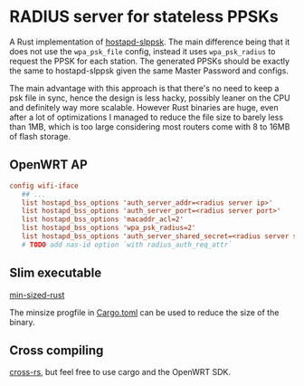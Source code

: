 # RADIUS server for stateless PPSKs

A Rust implementation of [hostapd-slppsk](https://github.com/fakuivan/hostapd-slppsk).
The main difference being that it does not use the `wpa_psk_file` config, instead it uses
`wpa_psk_radius` to request the PPSK for each station. The generated PPSKs should be exactly
the same to hostapd-slppsk given the same Master Password and configs.

The main advantage with this approach is that there's no need to keep a psk file in sync,
hence the design is less hacky, possibly leaner on the CPU and definitely way more scalable.
However Rust binaries are huge, even after a lot of optimizations I managed to reduce
the file size to barely less than 1MB, which is too large considering most routers come
with 8 to 16MB of flash storage.

## OpenWRT AP

```conf
config wifi-iface
   ## ...
   list hostapd_bss_options 'auth_server_addr=<radius server ip>'
   list hostapd_bss_options 'auth_server_port=<radius server port>'
   list hostapd_bss_options 'macaddr_acl=2'
   list hostapd_bss_options 'wpa_psk_radius=2'
   list hostapd_bss_options 'auth_server_shared_secret=<radius server secret>'
   # TODO add nas-id option `with radius_auth_req_attr`
```

## Slim executable

[min-sized-rust](https://github.com/johnthagen/min-sized-rust)

The minsize progfile in [Cargo.toml](./Cargo.toml) can be used to reduce the size of the
binary.

## Cross compiling

[cross-rs](https://github.com/cross-rs/cross), but feel free to use cargo and the OpenWRT SDK.

